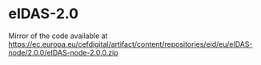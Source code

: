 # eIDAS-2.0

Mirror of the code available at https://ec.europa.eu/cefdigital/artifact/content/repositories/eid/eu/eIDAS-node/2.0.0/eIDAS-node-2.0.0.zip
